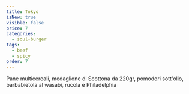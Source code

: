```yaml
---
title: Tokyo
isNew: true
visible: false
price: 7
categories:
  - soul-burger
tags:
  - beef
  - spicy
order: 7
---
```


Pane multicereali, medaglione di Scottona da 220gr, pomodori sott'olio, barbabietola al wasabi, rucola e Philadelphia
